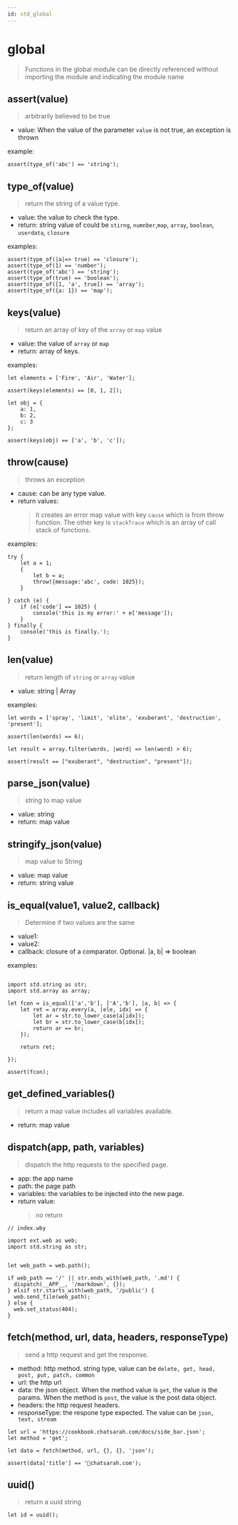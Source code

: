 ```yaml
---
id: std_global
---
```

# global
> Functions in the global module can be directly referenced without importing the module and indicating the module name

## assert(value)
> arbitrarily believed to be true
  - value: When the value of the parameter `value` is not true, an exception is thrown

example:
```
assert(type_of('abc') == 'string');
```


## type_of(value)
> return the string of a value type. 
  - value: the value to check the type. 
  - return: string value of could be `stirng`, `numnber`,`map`, `array`, `boolean`, `userdata`, `closure`

examples:
```
assert(type_of(|a|=> true) == 'closure');
assert(type_of(1) == 'number');
assert(type_of('abc') == 'string');
assert(type_of(true) == 'boolean');
assert(type_of([1, 'a', true]) == 'array');
assert(type_of({a: 1}) == 'map');
```

## keys(value)
> return an array of key of the `array` or `map` value
  - value: the value of `array` or `map`
  - return: array of keys.

examples:
```
let elements = ['Fire', 'Air', 'Water'];

assert(keys(elements) == [0, 1, 2]);

let obj = {
    a: 1,
    b: 2,
    c: 3
};

assert(keys(obj) == ['a', 'b', 'c']);
```

## throw(cause)
> throws an exception
  - cause: can be any type value.
  - return values:
    > it creates an error map value with key `cause` which is from throw function. The other key is `stackTrace` which is an array of call stack of functions.

examples:
```
try {
    let a = 1;
    {
        let b = a;
        throw({message:'abc', code: 1025});
    }
    
} catch (e) {
    if (e['code'] == 1025) {
        console('this is my error:' + e['message']);
    }
} finally {
    console('this is finally.');
}
```

## len(value)
> return length of `string` or `array` value
- value: string | Array

examples:
```
let words = ['spray', 'limit', 'elite', 'exuberant', 'destruction', 'present'];

assert(len(words) == 6);

let result = array.filter(words, |word| => len(word) > 6);

assert(result == ["exuberant", "destruction", "present"]);
```

## parse_json(value)
> string to map value
- value: string
- return: map value

## stringify_json(value)
> map value to String
- value: map value
- return: string value

## is_equal(value1, value2, callback)
> Determine if two values are the same
- value1:
- value2:
- callback: closure of a comparator. Optional. |a, b| => boolean

examples:
```

import std.string as str;
import std.array as array;

let fcon = is_equal(['a','b'], ['A','b'], |a, b| => {
    let ret = array.every(a, |ele, idx| => {
        let ar = str.to_lower_case(a[idx]);
        let br = str.to_lower_case(b[idx]);
        return ar == br;
    });

    return ret;

});

assert(fcon);
```

## get\_defined\_variables()
> return a map value includes all variables available.
- return: map value




## dispatch(app, path, variables)
> dispatch the http requests to the specified page.
- app: the app name
- path: the page path
- variables: the variables to be injected into the new page.
- return value:
  > no return

```
// index.wby

import ext.web as web;
import std.string as str;


let web_path = web.path();

if web_path == '/' || str.ends_with(web_path, '.md') {
  dispatch(__APP__, '/markdown', {});
} elsif str.starts_with(web_path, '/public') {
  web.send_file(web_path);
} else {
  web.set_status(404);
}

```


## fetch(method, url, data, headers, responseType)
> send a http request and get the response.
- method: http method. string type, value can be `delete, get, head, post, put, patch, common`
- url: the http url
- data: the json object. When the method value is `get`, the value is the params. When the method is `post`, the value is the post data object.
- headers: the http request headers.
- responseType: the respone type expected. The value can be `json, text, stream`

```
let url = 'https://cookbook.chatsarah.com/docs/side_bar.json';
let method = 'get';

let data = fetch(method, url, {}, {}, 'json');

assert(data['title'] == '🦘chatsarah.com');
```

## uuid()
> return a uuid string

```
let id = uuid();

```